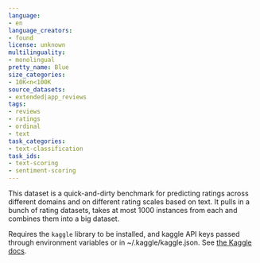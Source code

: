 ```yaml
---
language:
- en
language_creators:
- found
license: unknown
multilinguality:
- monolingual
pretty_name: Blue
size_categories:
- 10K<n<100K
source_datasets:
- extended|app_reviews
tags:
- reviews
- ratings
- ordinal
- text
task_categories:
- text-classification
task_ids:
- text-scoring
- sentiment-scoring
---
```


This dataset is a quick-and-dirty benchmark for predicting ratings across
different domains and on different rating scales based on text. It pulls in a
bunch of rating datasets, takes at most 1000 instances from each and combines
them into a big dataset.

Requires the `kaggle` library to be installed, and kaggle API keys passed
through environment variables or in ~/.kaggle/kaggle.json. See [the Kaggle
docs](https://www.kaggle.com/docs/api#authentication).
